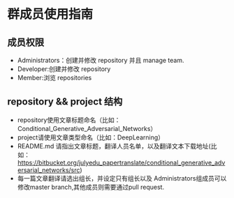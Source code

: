 # 群成员使用指南 #

## 成员权限 ##

* Administrators：创建并修改 repository 并且 manage team.
* Developer:创建并修改 repository 
* Member:浏览 repositories

## repository && project 结构 ##

* repository使用文章标题命名（比如：Conditional_Generative_Adversarial_Networks）
* project请使用文章类型命名（比如：DeepLearning）
* README.md 请指出文章标题，翻译人员名单，以及翻译文本下载地址(比如：https://bitbucket.org/julyedu_papertranslate/conditional_generative_adversarial_networks/src)
* 每一篇文章翻译请选出组长，并设定只有组长以及 Administrators组成员可以修改master branch,其他成员则需要通过pull request.